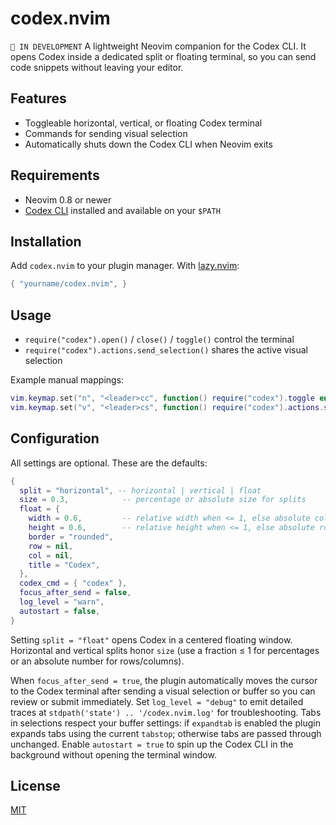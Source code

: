 # codex.nvim

`🚧 IN DEVELOPMENT` A lightweight Neovim companion for the Codex CLI. It opens Codex inside a dedicated split or floating terminal, so you can send code snippets without leaving your editor.

## Features

- Toggleable horizontal, vertical, or floating Codex terminal
- Commands for sending visual selection
- Automatically shuts down the Codex CLI when Neovim exits

## Requirements

- Neovim 0.8 or newer
- [Codex CLI](https://github.com/) installed and available on your `$PATH`

## Installation

Add `codex.nvim` to your plugin manager. With [lazy.nvim](https://github.com/folke/lazy.nvim):

```lua
{ "yourname/codex.nvim", }
```

## Usage

- `require("codex").open()` / `close()` / `toggle()` control the terminal
- `require("codex").actions.send_selection()` shares the active visual selection

Example manual mappings:

```lua
vim.keymap.set("n", "<leader>cc", function() require("codex").toggle end, { desc = "Codex: Toggle" })
vim.keymap.set("v", "<leader>cs", function() require("codex").actions.send_selection end, { desc = "Codex: Send selection" })
```

## Configuration

All settings are optional. These are the defaults:

```lua
{
  split = "horizontal", -- horizontal | vertical | float
  size = 0.3,            -- percentage or absolute size for splits
  float = {
    width = 0.6,         -- relative width when <= 1, else absolute columns
    height = 0.6,        -- relative height when <= 1, else absolute rows
    border = "rounded",
    row = nil,
    col = nil,
    title = "Codex",
  },
  codex_cmd = { "codex" },
  focus_after_send = false,
  log_level = "warn",
  autostart = false,
}
```

Setting `split = "float"` opens Codex in a centered floating window. Horizontal and vertical splits honor `size` (use a fraction ≤ 1 for percentages or an absolute number for rows/columns).

When `focus_after_send = true`, the plugin automatically moves the cursor to the Codex terminal after sending a visual selection or buffer so you can review or submit immediately. Set `log_level = "debug"` to emit detailed traces at `stdpath('state') .. '/codex.nvim.log'` for troubleshooting. Tabs in selections respect your buffer settings: if `expandtab` is enabled the plugin expands tabs using the current `tabstop`; otherwise tabs are passed through unchanged. Enable `autostart = true` to spin up the Codex CLI in the background without opening the terminal window.

## License

[MIT](LICENSE)
